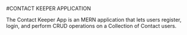 #CONTACT KEEPER APPLICATION

The Contact Keeper App is an MERN application that lets users register, login, and perform CRUD operations on a Collection of Contact users.
